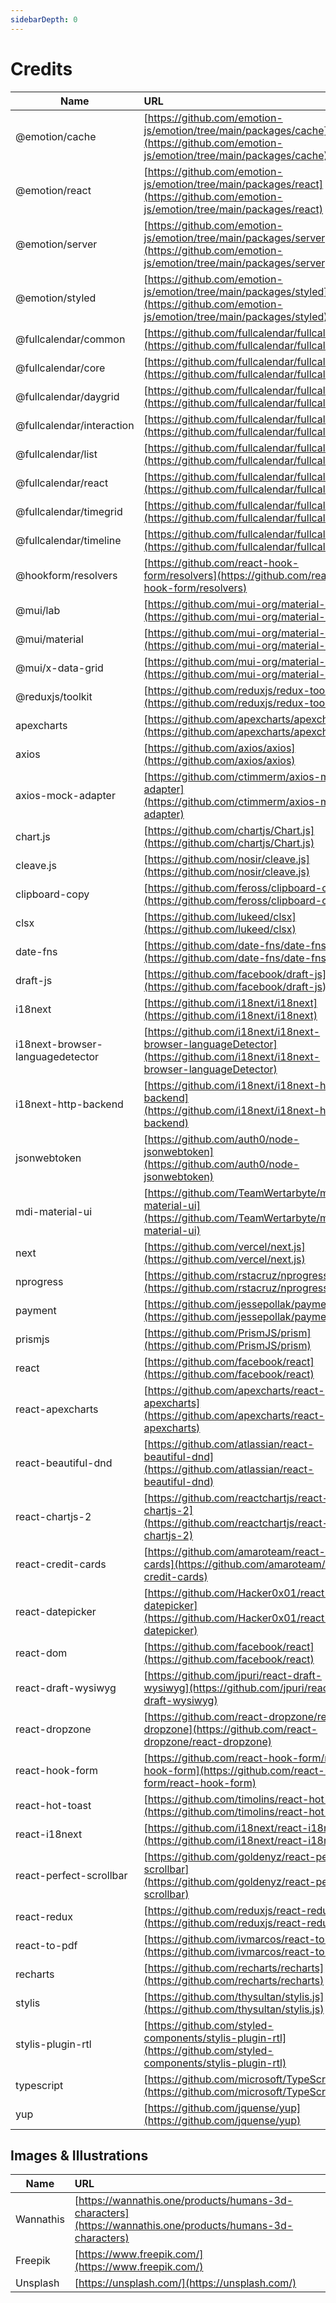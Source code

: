 ```yaml
---
sidebarDepth: 0
---
```


# Credits

| Name |  URL   | License |
| ---- | :------ | :---------------- |
| @emotion/cache | [https://github.com/emotion-js/emotion/tree/main/packages/cache](https://github.com/emotion-js/emotion/tree/main/packages/cache) | MIT |
| @emotion/react | [https://github.com/emotion-js/emotion/tree/main/packages/react](https://github.com/emotion-js/emotion/tree/main/packages/react) | MIT |
| @emotion/server | [https://github.com/emotion-js/emotion/tree/main/packages/server](https://github.com/emotion-js/emotion/tree/main/packages/server) | MIT |
| @emotion/styled | [https://github.com/emotion-js/emotion/tree/main/packages/styled](https://github.com/emotion-js/emotion/tree/main/packages/styled) | MIT |
| @fullcalendar/common | [https://github.com/fullcalendar/fullcalendar](https://github.com/fullcalendar/fullcalendar) | MIT |
| @fullcalendar/core | [https://github.com/fullcalendar/fullcalendar](https://github.com/fullcalendar/fullcalendar) | MIT |
| @fullcalendar/daygrid | [https://github.com/fullcalendar/fullcalendar](https://github.com/fullcalendar/fullcalendar) | MIT |
| @fullcalendar/interaction | [https://github.com/fullcalendar/fullcalendar](https://github.com/fullcalendar/fullcalendar) | MIT |
| @fullcalendar/list | [https://github.com/fullcalendar/fullcalendar](https://github.com/fullcalendar/fullcalendar) | MIT |
| @fullcalendar/react | [https://github.com/fullcalendar/fullcalendar](https://github.com/fullcalendar/fullcalendar) | MIT |
| @fullcalendar/timegrid | [https://github.com/fullcalendar/fullcalendar](https://github.com/fullcalendar/fullcalendar) | MIT |
| @fullcalendar/timeline | [https://github.com/fullcalendar/fullcalendar](https://github.com/fullcalendar/fullcalendar) | MIT |
| @hookform/resolvers | [https://github.com/react-hook-form/resolvers](https://github.com/react-hook-form/resolvers) | MIT |
| @mui/lab | [https://github.com/mui-org/material-ui](https://github.com/mui-org/material-ui) | MIT |
| @mui/material | [https://github.com/mui-org/material-ui](https://github.com/mui-org/material-ui) | MIT |
| @mui/x-data-grid | [https://github.com/mui-org/material-ui-x](https://github.com/mui-org/material-ui-x) | MIT |
| @reduxjs/toolkit | [https://github.com/reduxjs/redux-toolkit](https://github.com/reduxjs/redux-toolkit) | MIT |
| apexcharts | [https://github.com/apexcharts/apexcharts.js](https://github.com/apexcharts/apexcharts.js) | MIT |
| axios | [https://github.com/axios/axios](https://github.com/axios/axios) | MIT |
| axios-mock-adapter | [https://github.com/ctimmerm/axios-mock-adapter](https://github.com/ctimmerm/axios-mock-adapter) | MIT |
| chart.js | [https://github.com/chartjs/Chart.js](https://github.com/chartjs/Chart.js) | MIT |
| cleave.js | [https://github.com/nosir/cleave.js](https://github.com/nosir/cleave.js) | MIT |
| clipboard-copy | [https://github.com/feross/clipboard-copy](https://github.com/feross/clipboard-copy) | MIT |
| clsx | [https://github.com/lukeed/clsx](https://github.com/lukeed/clsx) | MIT |
| date-fns | [https://github.com/date-fns/date-fns](https://github.com/date-fns/date-fns) | MIT |
| draft-js | [https://github.com/facebook/draft-js](https://github.com/facebook/draft-js) | MIT |
| i18next | [https://github.com/i18next/i18next](https://github.com/i18next/i18next) | MIT |
| i18next-browser-languagedetector | [https://github.com/i18next/i18next-browser-languageDetector](https://github.com/i18next/i18next-browser-languageDetector) | MIT |
| i18next-http-backend | [https://github.com/i18next/i18next-http-backend](https://github.com/i18next/i18next-http-backend) | MIT |
| jsonwebtoken | [https://github.com/auth0/node-jsonwebtoken](https://github.com/auth0/node-jsonwebtoken) | MIT |
| mdi-material-ui | [https://github.com/TeamWertarbyte/mdi-material-ui](https://github.com/TeamWertarbyte/mdi-material-ui) | MIT |
| next | [https://github.com/vercel/next.js](https://github.com/vercel/next.js) | MIT |
| nprogress | [https://github.com/rstacruz/nprogress](https://github.com/rstacruz/nprogress) | MIT |
| payment | [https://github.com/jessepollak/payment](https://github.com/jessepollak/payment) | MIT |
| prismjs | [https://github.com/PrismJS/prism](https://github.com/PrismJS/prism) | MIT |
| react | [https://github.com/facebook/react](https://github.com/facebook/react) | MIT |
| react-apexcharts | [https://github.com/apexcharts/react-apexcharts](https://github.com/apexcharts/react-apexcharts) | MIT |
| react-beautiful-dnd | [https://github.com/atlassian/react-beautiful-dnd](https://github.com/atlassian/react-beautiful-dnd) | Apache-2.0 |
| react-chartjs-2 | [https://github.com/reactchartjs/react-chartjs-2](https://github.com/reactchartjs/react-chartjs-2) | MIT |
| react-credit-cards | [https://github.com/amaroteam/react-credit-cards](https://github.com/amaroteam/react-credit-cards) | MIT |
| react-datepicker | [https://github.com/Hacker0x01/react-datepicker](https://github.com/Hacker0x01/react-datepicker) | MIT |
| react-dom | [https://github.com/facebook/react](https://github.com/facebook/react) | MIT |
| react-draft-wysiwyg | [https://github.com/jpuri/react-draft-wysiwyg](https://github.com/jpuri/react-draft-wysiwyg) | MIT |
| react-dropzone | [https://github.com/react-dropzone/react-dropzone](https://github.com/react-dropzone/react-dropzone) | MIT |
| react-hook-form | [https://github.com/react-hook-form/react-hook-form](https://github.com/react-hook-form/react-hook-form) | MIT |
| react-hot-toast | [https://github.com/timolins/react-hot-toast](https://github.com/timolins/react-hot-toast) | MIT |
| react-i18next | [https://github.com/i18next/react-i18next](https://github.com/i18next/react-i18next) | MIT |
| react-perfect-scrollbar | [https://github.com/goldenyz/react-perfect-scrollbar](https://github.com/goldenyz/react-perfect-scrollbar) | MIT |
| react-redux | [https://github.com/reduxjs/react-redux](https://github.com/reduxjs/react-redux) | MIT |
| react-to-pdf | [https://github.com/ivmarcos/react-to-pdf](https://github.com/ivmarcos/react-to-pdf) | MIT |
| recharts | [https://github.com/recharts/recharts](https://github.com/recharts/recharts) | MIT |
| stylis | [https://github.com/thysultan/stylis.js](https://github.com/thysultan/stylis.js) | MIT |
| stylis-plugin-rtl | [https://github.com/styled-components/stylis-plugin-rtl](https://github.com/styled-components/stylis-plugin-rtl) | MIT |
| typescript | [https://github.com/microsoft/TypeScript](https://github.com/microsoft/TypeScript) | Apache-2.0 |
| yup | [https://github.com/jquense/yup](https://github.com/jquense/yup) | MIT |

## Images & Illustrations

| Name |  URL   |
| ---- | :------ |
| Wannathis | [https://wannathis.one/products/humans-3d-characters](https://wannathis.one/products/humans-3d-characters) |
| Freepik | [https://www.freepik.com/](https://www.freepik.com/) |
| Unsplash | [https://unsplash.com/](https://unsplash.com/) |
